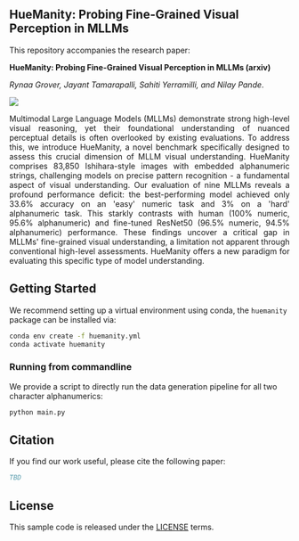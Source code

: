 ## HueManity: Probing Fine-Grained Visual Perception in MLLMs

This repository accompanies the research paper:

**HueManity: Probing Fine-Grained Visual Perception in MLLMs (arxiv)**

*Rynaa Grover, Jayant Tamarapalli, Sahiti Yerramilli, and Nilay Pande*.

![](assets/huemanity-teaser.jpg)

<p align="justify">
Multimodal Large Language Models (MLLMs) demonstrate strong high-level visual reasoning, yet their foundational understanding of nuanced perceptual details is often overlooked by existing evaluations. To address this, we introduce HueManity, a novel benchmark specifically designed to assess this crucial dimension of MLLM visual understanding. HueManity comprises 83,850 Ishihara-style images with embedded alphanumeric strings, challenging models on precise pattern recognition - a fundamental aspect of visual understanding. Our evaluation of nine MLLMs reveals a profound performance deficit: the best-performing model achieved only 33.6% accuracy on an 'easy' numeric task and 3% on a 'hard' alphanumeric task. This starkly contrasts with human (100% numeric, 95.6% alphanumeric) and fine-tuned ResNet50 (96.5% numeric, 94.5% alphanumeric) performance. These findings uncover a critical gap in MLLMs' fine-grained visual understanding, a limitation not apparent through conventional high-level assessments. HueManity offers a new paradigm for evaluating this specific type of model understanding.
</p>

## Getting Started

We recommend setting up a virtual environment using conda, the `huemanity` package can be installed via:

```bash
conda env create -f huemanity.yml
conda activate huemanity
```

### Running from commandline

We provide a script to directly run the data generation pipeline for all two character alphanumerics:
```bash
python main.py
```

## Citation

If you find our work useful, please cite the following paper:

```bibtex
TBD
```

## License
This sample code is released under the [LICENSE](LICENSE) terms.
